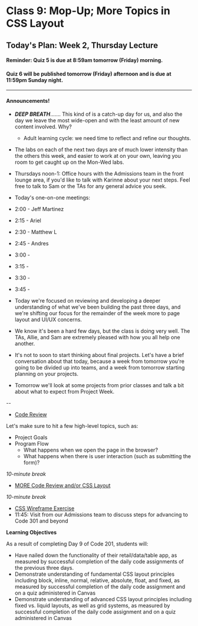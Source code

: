 # Class 9: Mop-Up; More Topics in CSS Layout

<a id="top"></a>
## Today's Plan: Week 2, Thursday Lecture

#### Reminder: Quiz 5 is due at 8:59am tomorrow (Friday) morning.

#### Quiz 6 will be published tomorrow (Friday) afternoon and is due at 11:59pm Sunday night.

---

#### Announcements!

- ***DEEP BREATH***....... This kind of is a catch-up day for us, and also the day we leave the most wide-open and with the least amount of new content involved. Why?
	- Adult learning cycle: we need time to reflect and refine our thoughts.
 - The labs on each of the next two days are of much lower intensity than the others this week, and easier to work at on your own, leaving you room to get caught up on the Mon-Wed labs.
- Thursdays noon-1: Office hours with the Admissions team in the front lounge area, if you'd like to talk with Karinne about your next steps. Feel free to talk to Sam or the TAs for any general advice you seek.

 - Today's one-on-one meetings:
  - 2:00 - Jeff Martinez
  - 2:15 - Ariel
  - 2:30 - Matthew L
  - 2:45 - Andres
  - 3:00 -
  - 3:15 -
  - 3:30 -
  - 3:45 -
- Today we're focused on reviewing and developing a deeper understanding of what we've been building the past three days, and we're shifting our focus for the remainder of the week more to page layout and UI/UX concerns.
- We know it's been a hard few days, but the class is doing very well. The TAs, Allie, and Sam are extremely pleased with how you all help one another.
- It's not to soon to start thinking about final projects. Let's have a brief conversation about that today, because a week from tomorrow you're going to be divided up into teams, and  a week from tomorrow starting planning on your projects.
- Tomorrow we'll look at some projects from prior classes and talk a bit about what to expect from Project Week.

--

- [Code Review](#codereview)

Let's make sure to hit a few high-level topics, such as:

  - Project Goals
  - Program Flow
    - What happens when we open the page in the browser?
    - What happens when there is user interaction (such as submitting the form)?

*10-minute break*

- [MORE Code Review and/or CSS Layout](#codereview)

*10-minute break*

- [CSS Wireframe Exercise](#css)
- 11:45: Visit from our Admissions team to discuss steps for advancing to Code 301 and beyond


**Learning Objectives**

As a result of completing Day 9 of Code 201, students will:

- Have nailed down the functionality of their retail/data/table app, as measured by successful completion of the daily code assignments of the previous three days.
- Demonstrate understanding of fundamental CSS layout principles including block, inline, normal, relative, absolute, float, and fixed, as measured by successful completion of the daily code assignment and on a quiz administered in Canvas
- Demonstrate understanding of advanced CSS layout principles including fixed vs. liquid layouts, as well as grid systems, as measured by successful completion of the daily code assignment and on a quiz administered in Canvas
